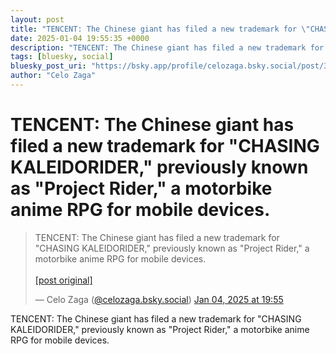 ```yaml
---
layout: post
title: "TENCENT: The Chinese giant has filed a new trademark for \"CHASING KALEIDORIDER,\" previously known as \"Project Rider,\" a motorbike anime RPG for mobile devices."
date: 2025-01-04 19:55:35 +0000
description: "TENCENT: The Chinese giant has filed a new trademark for \"CHASING KALEIDORIDER,\" previously known as \"Project Rider,\" a motorbike anime RPG for mobi..."
tags: [bluesky, social]
bluesky_post_uri: "https://bsky.app/profile/celozaga.bsky.social/post/3lewv4m5xpk27"
author: "Celo Zaga"
---
```


<h1 class="bluesky-post-title">TENCENT: The Chinese giant has filed a new trademark for "CHASING KALEIDORIDER," previously known as "Project Rider," a motorbike anime RPG for mobile devices.</h1>


<blockquote class="bluesky-embed" data-bluesky-uri="at://did:plc:lmh6rennptq77inaztnovw4b/app.bsky.feed.post/3lewv4m5xpk27" data-bluesky-embed-color-mode="system">
<p lang="">TENCENT: The Chinese giant has filed a new trademark for "CHASING KALEIDORIDER," previously known as "Project Rider," a motorbike anime RPG for mobile devices.<br><br><a href="https://bsky.app/profile/celozaga.bsky.social/post/3lewv4m5xpk27">[post original]</a></p>
&mdash; Celo Zaga (<a href="https://bsky.app/profile/did:plc:lmh6rennptq77inaztnovw4b">@celozaga.bsky.social</a>) <a href="https://bsky.app/profile/celozaga.bsky.social/post/3lewv4m5xpk27">Jan 04, 2025 at 19:55</a>
</blockquote>
<script async src="https://embed.bsky.app/static/embed.js" charset="utf-8"></script>


<p class="bluesky-post-description">TENCENT: The Chinese giant has filed a new trademark for "CHASING KALEIDORIDER," previously known as "Project Rider," a motorbike anime RPG for mobile devices.</p>
